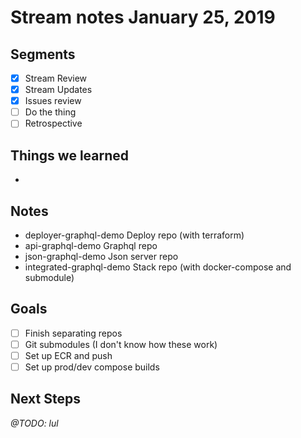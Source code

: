 # Stream notes January 25, 2019

## Segments

- [x] Stream Review
- [x] Stream Updates
- [x] Issues review
- [ ] Do the thing
- [ ] Retrospective

## Things we learned

- 

## Notes

- deployer-graphql-demo Deploy repo (with terraform)
- api-graphql-demo Graphql repo
- json-graphql-demo Json server repo
- integrated-graphql-demo Stack repo (with docker-compose and submodule)

## Goals

- [ ] Finish separating repos
- [ ] Git submodules (I don't know how these work)
- [ ] Set up ECR and push
- [ ] Set up prod/dev compose builds

## Next Steps

_@TODO: lul_
